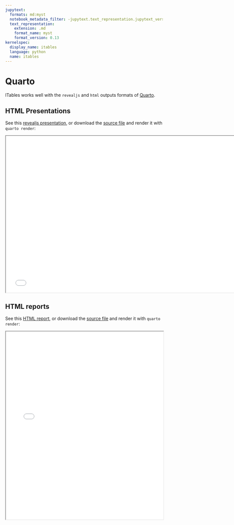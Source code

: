 ```yaml
---
jupytext:
  formats: md:myst
  notebook_metadata_filter: -jupytext.text_representation.jupytext_version
  text_representation:
    extension: .md
    format_name: myst
    format_version: 0.13
kernelspec:
  display_name: itables
  language: python
  name: itables
---
```


# Quarto

ITables works well with the `revealjs` and `html` outputs formats of [Quarto](https://quarto.org).

## HTML Presentations

See this <a href="quarto_revealjs.html">revealjs presentation</a>,
or download the <a href="quarto_revealjs.qmd">source file</a> and render it with `quarto render`:

<iframe src=quarto_revealjs.html width="750px" height="500px"></iframe>

## HTML reports

See this <a href="quarto_html.html">HTML report</a>,
or download the <a href="quarto_html.qmd">source file</a> and render it with `quarto render`:

<iframe src=quarto_html.html width="100%" height="600px"></iframe>

